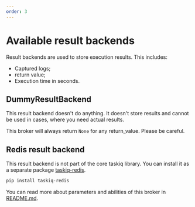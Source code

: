 ```yaml
---
order: 3
---
```


# Available result backends

Result backends are used to store execution results.
This includes:

- Captured logs;
- return value;
- Execution time in seconds.

## DummyResultBackend

This result backend doesn't do anything. It doesn't store results and cannot be used in cases,
where you need actual results.

This broker will always return `None` for any return_value. Please be careful.

## Redis result backend

This result backend is not part of the core taskiq library. You can install it as a separate package [taskiq-redis](https://pypi.org/project/taskiq-redis/).

```bash
pip install taskiq-redis
```

You can read more about parameters and abilities of this broker in [README.md](https://github.com/taskiq-python/taskiq-redis).
